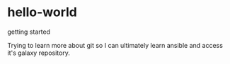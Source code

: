 # hello-world
getting started

Trying to learn more about git so I can ultimately learn ansible and access it's galaxy repository.

